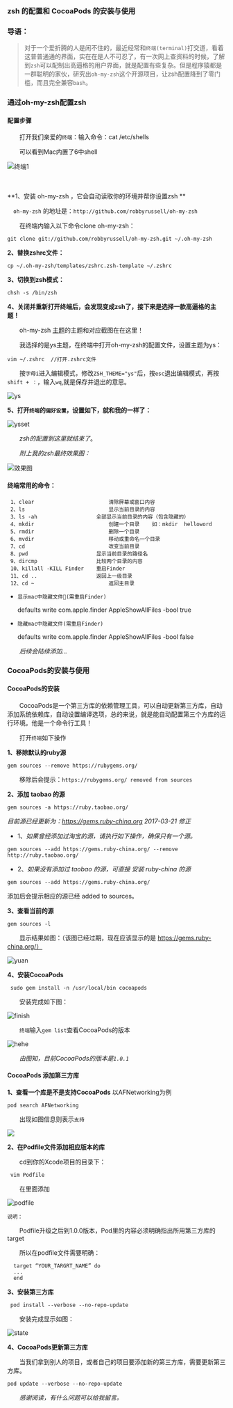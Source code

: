 ### zsh 的配置和 CocoaPods 的安装与使用

### 导语：

> 对于一个爱折腾的人是闲不住的，最近经常和`终端(terminal)`打交道，看着这普普通通的界面，实在在是人不可忍了，有一次网上查资料的时候，了解到`zsh`可以配制出高逼格的用户界面，就是配置有些复杂。但是程序猿都是一群聪明的家伙，研究出`oh-my-zsh`这个开源项目，让zsh配置降到了零门槛，而且完全兼容`bash`。
　　
### 通过oh-my-zsh配置zsh

#### 配置步骤

　　打开我们亲爱的`终端`：输入命令：cat /etc/shells

　　可以看到Mac内置了6中shell
　　

![终端1](http://7xvffo.com1.z0.glb.clouddn.com/%E7%BB%88%E7%AB%AF1.png)

　　

**1、安装 oh-my-zsh ，它会自动读取你的环境并帮你设置zsh **

　`oh-my-zsh` 的地址是：`http://github.com/robbyrussell/oh-my-zsh`

　　在终端内输入以下命令clone oh-my-zsh：

    git clone git://github.com/robbyrussell/oh-my-zsh.git ~/.oh-my-zsh  
    
**2、替换zshrc文件：**

    cp ~/.oh-my-zsh/templates/zshrc.zsh-template ~/.zshrc
    
**3、切换到zsh模式：**

    chsh -s /bin/zsh
    
**4、关闭并重新打开终端后，会发现变成zsh了，接下来是选择一款高逼格的主题！**

　　oh-my-zsh [主题](https://github.com/robbyrussell/oh-my-zsh/wiki/themes)的主题和对应截图在在这里！

　　我选择的是ys主题，在终端中打开oh-my-zsh的配置文件，设置主题为ys：

    vim ~/.zshrc  //打开.zshrc文件
    
　　按`字母i`进入编辑模式，修改`ZSH_THEME="ys"`后，按`esc`退出编辑模式，再按`shift + ：`，输入`wq`,就是保存并退出的意思。

![ys](http://7xvffo.com1.z0.glb.clouddn.com/ys.png)

**5、打开`终端`的`偏好设置`，设置如下，就和我的一样了：**

![ysset](http://7xvffo.com1.z0.glb.clouddn.com/zsh%E8%AE%BE%E7%BD%AE.png)

　　*zsh的配置到这里就结束了*。
    
　　*附上我的zsh最终效果图：*

![效果图](http://7xvffo.com1.z0.glb.clouddn.com/zsh%E6%95%88%E6%9E%9C%E5%9B%BE.png)
    
#### 终端常用的命令：

     1、clear						清除屏幕或窗口内容
     2、ls							显示当前目录的内容
     3、ls -ah					全部显示当前目录的内容（包含隐藏的）
     4、mkdir						创建一个目录    如：mkdir  helloword
     5、rmdir						删除一个目录
     6、mvdir						移动或重命名一个目录
     7、cd							改变当前目录
     8、pwd						显示当前目录的路径名
     9、dircmp					比较两个目录的内容 
     10、killall -KILL Finder	重启Finder
     11、cd ..					返回上一级目录
     12、cd ~						返回主目录
     
     
 * `显示mac中隐藏文件(需重启Finder)`
   
   defaults write com.apple.finder AppleShowAllFiles -bool true 
         
 * `隐藏mac中隐藏文件(需重启Finder)`
 
   defaults write com.apple.finder AppleShowAllFiles -bool false
         
 　　*后续会陆续添加...*


### CocoaPods的安装与使用

#### CocoaPods的安装

　　CocoaPods是一个第三方库的依赖管理工具，可以自动更新第三方库，自动添加系统依赖库，自动设置编译选项，总的来说，就是能自动配置第三个方库的运行环境。他是一个命令行工具！

　　打开`终端`如下操作

**1、移除默认的ruby源**

    gem sources --remove https://rubygems.org/
    
　　移除后会提示：`https://rubygems.org/ removed from sources`

**2、添加 taobao 的源**

    gem sources -a https://ruby.taobao.org/
    
*目前源已经更新为：https://gems.ruby-china.org 2017-03-21 修正*

* 1、*如果曾经添加过淘宝的源，请执行如下操作，确保只有一个源。*
    
`gem sources --add https://gems.ruby-china.org/ --remove http://ruby.taobao.org/`
    
* 2、*如果没有添加过 taobao 的源，可直接 安装 ruby-china 的源* 
    
`gem sources --add https://gems.ruby-china.org/`
    
    
添加后会提示相应的源已经 added to sources。
 
**3、查看当前的源**

    gem sources -l
    
 　　显示结果如图：（该图已经过期，现在应该显示的是 https://gems.ruby-china.org/）
 
 ![yuan](http://7xvffo.com1.z0.glb.clouddn.com/%E6%B7%98%E5%AE%9D%E6%BA%90.png)
 
 **4、安装CocoaPods**
 
     sudo gem install -n /usr/local/bin cocoapods
     
 　　安装完成如下图：
 
 ![finish](http://7xvffo.com1.z0.glb.clouddn.com/CocoaPods%E5%AE%89%E8%A3%85.png)
 
 　　`终端`输入`gem list`查看CocoaPods的版本
 
 ![hehe](http://7xvffo.com1.z0.glb.clouddn.com/gemlist.png)
 
 　　*由图知，目前CocoaPods的版本是`1.0.1`*
 
#### CocoaPods 添加第三方库

**1、查看一个库是不是支持CocoaPods** 以AFNetworking为例

    pod search AFNetworking
    
 　　出现如图信息则表示`支持`
 
 ![](http://7xvffo.com1.z0.glb.clouddn.com/AFNEtworking.png)
 
 **2、在Podfile文件添加相应版本的库**
 
 　　cd到你的Xcode项目的目录下：
 
     vim Podfile
     
 　　在里面添加
 
 ![podfile](http://7xvffo.com1.z0.glb.clouddn.com/podfile.png)
 
 `说明：`
 
 　　Podfile升级之后到1.0.0版本，Pod里的内容必须明确指出所用第三方库的target
 
 　　所以在podfile文件需要明确：
 
      target “YOUR_TARGRT_NAME” do   
      ...
      end
  
  
 **3、安装第三方库**   
 
     pod install --verbose --no-repo-update
     
 　　安装完成显示如图：
 
 ![state](http://7xvffo.com1.z0.glb.clouddn.com/state.png)
 

**4、CocoaPods更新第三方库**

　　当我们拿到别人的项目，或者自己的项目要添加新的第三方库，需要更新第三方库。

    pod update --verbose --no-repo-update
    

　　*感谢阅读，有什么问题可以给我留言。*

